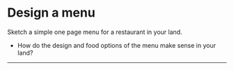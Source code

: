 # Design a menu

Sketch a simple one page menu for a restaurant in your land.

* How do the design and food options of the menu make sense in your land?

---
